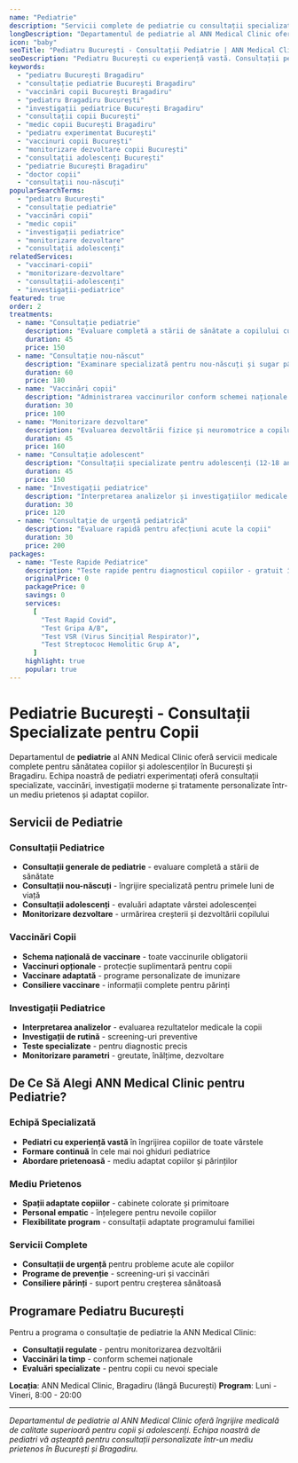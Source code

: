 ```yaml
---
name: "Pediatrie"
description: "Servicii complete de pediatrie cu consultații specializate pentru copii și adolescenți de toate vârstele"
longDescription: "Departamentul de pediatrie al ANN Medical Clinic oferă servicii medicale complete pentru sănătatea copiilor și adolescenților. Echipa noastră de pediatri din București oferă consultații specializate, vaccinări, investigații moderne și tratamente personalizate într-un mediu prietenos și adaptat copiilor."
icon: "baby"
seoTitle: "Pediatru București - Consultații Pediatrie | ANN Medical Clinic"
seoDescription: "Pediatru București cu experiență vastă. Consultații pediatrie, vaccinări copii, investigații pediatrice, monitorizare dezvoltare. Programează-te la ANN Medical Clinic Bragadiru."
keywords:
  - "pediatru București Bragadiru"
  - "consultație pediatrie București Bragadiru"
  - "vaccinări copii București Bragadiru"
  - "pediatru Bragadiru București"
  - "investigații pediatrice București Bragadiru"
  - "consultații copii București"
  - "medic copii București Bragadiru"
  - "pediatru experimentat București"
  - "vaccinuri copii București"
  - "monitorizare dezvoltare copii București"
  - "consultații adolescenți București"
  - "pediatrie București Bragadiru"
  - "doctor copii"
  - "consultații nou-născuți"
popularSearchTerms:
  - "pediatru București"
  - "consultație pediatrie"
  - "vaccinări copii"
  - "medic copii"
  - "investigații pediatrice"
  - "monitorizare dezvoltare"
  - "consultații adolescenți"
relatedServices:
  - "vaccinari-copii"
  - "monitorizare-dezvoltare"
  - "consultații-adolescenți"
  - "investigații-pediatrice"
featured: true
order: 2
treatments:
  - name: "Consultație pediatrie"
    description: "Evaluare completă a stării de sănătate a copilului cu pediatru experimentat"
    duration: 45
    price: 150
  - name: "Consultație nou-născut"
    description: "Examinare specializată pentru nou-născuți și sugar până la 1 an"
    duration: 60
    price: 180
  - name: "Vaccinări copii"
    description: "Administrarea vaccinurilor conform schemei naționale și opționale"
    duration: 30
    price: 100
  - name: "Monitorizare dezvoltare"
    description: "Evaluarea dezvoltării fizice și neuromotrice a copilului"
    duration: 45
    price: 160
  - name: "Consultație adolescent"
    description: "Consultații specializate pentru adolescenți (12-18 ani)"
    duration: 45
    price: 150
  - name: "Investigații pediatrice"
    description: "Interpretarea analizelor și investigațiilor medicale la copii"
    duration: 30
    price: 120
  - name: "Consultație de urgență pediatrică"
    description: "Evaluare rapidă pentru afecțiuni acute la copii"
    duration: 30
    price: 200
packages:
  - name: "Teste Rapide Pediatrice"
    description: "Teste rapide pentru diagnosticul copiilor - gratuit în funcție de caz"
    originalPrice: 0
    packagePrice: 0
    savings: 0
    services:
      [
        "Test Rapid Covid",
        "Test Gripa A/B",
        "Test VSR (Virus Sincițial Respirator)",
        "Test Streptococ Hemolitic Grup A",
      ]
    highlight: true
    popular: true
---
```


# Pediatrie București - Consultații Specializate pentru Copii

Departamentul de **pediatrie** al ANN Medical Clinic oferă servicii medicale complete pentru sănătatea copiilor și adolescenților în București și Bragadiru. Echipa noastră de pediatri experimentați oferă consultații specializate, vaccinări, investigații moderne și tratamente personalizate într-un mediu prietenos și adaptat copiilor.

## Servicii de Pediatrie

### Consultații Pediatrice

- **Consultații generale de pediatrie** - evaluare completă a stării de sănătate
- **Consultații nou-născuți** - îngrijire specializată pentru primele luni de viață
- **Consultații adolescenți** - evaluări adaptate vârstei adolescenței
- **Monitorizare dezvoltare** - urmărirea creșterii și dezvoltării copilului

### Vaccinări Copii

- **Schema națională de vaccinare** - toate vaccinurile obligatorii
- **Vaccinuri opționale** - protecție suplimentară pentru copii
- **Vaccinare adaptată** - programe personalizate de imunizare
- **Consiliere vaccinare** - informații complete pentru părinți

### Investigații Pediatrice

- **Interpretarea analizelor** - evaluarea rezultatelor medicale la copii
- **Investigații de rutină** - screening-uri preventive
- **Teste specializate** - pentru diagnostic precis
- **Monitorizare parametri** - greutate, înălțime, dezvoltare

## De Ce Să Alegi ANN Medical Clinic pentru Pediatrie?

### Echipă Specializată

- **Pediatri cu experiență vastă** în îngrijirea copiilor de toate vârstele
- **Formare continuă** în cele mai noi ghiduri pediatrice
- **Abordare prietenoasă** - mediu adaptat copiilor și părinților

### Mediu Prietenos

- **Spații adaptate copiilor** - cabinete colorate și primitoare
- **Personal empatic** - înțelegere pentru nevoile copiilor
- **Flexibilitate program** - consultații adaptate programului familiei

### Servicii Complete

- **Consultații de urgență** pentru probleme acute ale copiilor
- **Programe de prevenție** - screening-uri și vaccinări
- **Consiliere părinți** - suport pentru creșterea sănătoasă

## Programare Pediatru București

Pentru a programa o consultație de pediatrie la ANN Medical Clinic:

- **Consultații regulate** - pentru monitorizarea dezvoltării
- **Vaccinări la timp** - conform schemei naționale
- **Evaluări specializate** - pentru copii cu nevoi speciale

**Locația**: ANN Medical Clinic, Bragadiru (lângă București)
**Program**: Luni - Vineri, 8:00 - 20:00

---

_Departamentul de pediatrie al ANN Medical Clinic oferă îngrijire medicală de calitate superioară pentru copii și adolescenți. Echipa noastră de pediatri vă așteaptă pentru consultații personalizate într-un mediu prietenos în București și Bragadiru._
